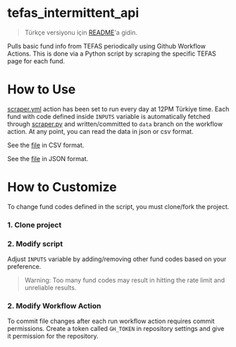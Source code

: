 # tefas_intermittent_api

> Türkçe versiyonu için [README](README.md)'a gidin.

Pulls basic fund info from TEFAS periodically using Github Workflow Actions. This is done via a Python script by scraping the specific TEFAS page for each fund.

# How to Use

[scraper.yml](.github/workflows/scraper.yml) action has been set to run every day at 12PM Türkiye time. Each fund with code defined inside `INPUTS` variable is automatically fetched through [scraper.py](scraper.py) and written/committed to `data` branch on the workflow action. At any point, you can read the data in json or csv format. 

See the [file](https://raw.githubusercontent.com/emirhalici/tefas_intermittent_api/data/fund_data.csv) in CSV format.

See the [file](https://raw.githubusercontent.com/emirhalici/tefas_intermittent_api/data/fund_data.json) in JSON format.


# How to Customize

To change fund codes defined in the script, you must clone/fork the project.

### 1. Clone project

### 2. Modify script

Adjust `INPUTS` variable by adding/removing other fund codes based on your preference. 

> Warning: Too many fund codes may result in hitting the rate limit and unreliable results.

### 2. Modify Workflow Action

To commit file changes after each run workflow action requires commit permissions. Create a token called `GH_TOKEN` in repository settings and give it permission for the repository.
